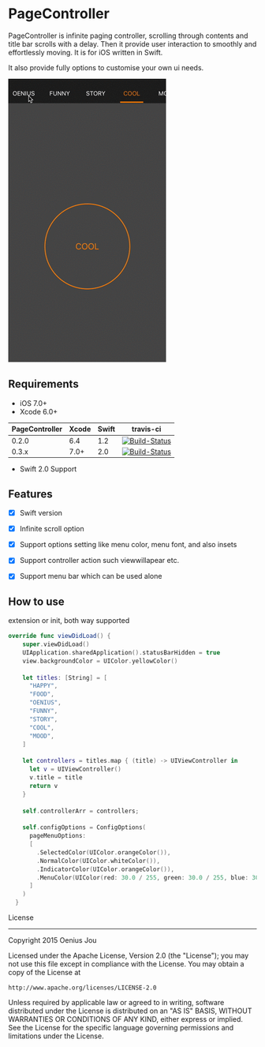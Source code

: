 PageController
==================

PageController is infinite paging controller, scrolling through contents and title bar scrolls with a delay. Then it provide user interaction to smoothly and effortlessly moving. It is for iOS written in Swift.

It also provide fully options to customise your own ui needs.

![sample](./pagecontroller_demo.gif)

Requirements
----------
- iOS 7.0+
- Xcode 6.0+

PageController | Xcode | Swift | travis-ci
----------- | ----- | ----- | ---------
0.2.0 | 6.4 | 1.2 | [![Build-Status](https://img.shields.io/travis/hirohisa/PageController/0.2.0.svg)](https://travis-ci.org/hirohisa/PageController)
0.3.x | 7.0+ | 2.0 | [![Build-Status](https://img.shields.io/travis/hirohisa/PageController/master.svg)](https://travis-ci.org/hirohisa/PageController)

* Swift 2.0 Support

Features
----------

- [x] Swift version
- [x] Infinite scroll option 
- [x] Support options setting like menu color, menu font, and also insets
- [x] Support controller action such viewwillapear etc.
- [x] Support menu bar which can be used alone


How to use
----------

extension or init, both way supported

```swift
override func viewDidLoad() {
    super.viewDidLoad()
    UIApplication.sharedApplication().statusBarHidden = true
    view.backgroundColor = UIColor.yellowColor()
    
    let titles: [String] = [
      "HAPPY",
      "FOOD",
      "OENIUS",
      "FUNNY",
      "STORY",
      "COOL",
      "MOOD",
    ]
    
    let controllers = titles.map { (title) -> UIViewController in
      let v = UIViewController()
      v.title = title
      return v
    }
    
    self.controllerArr = controllers;
    
    self.configOptions = ConfigOptions(
      pageMenuOptions:
      [
        .SelectedColor(UIColor.orangeColor()),
        .NormalColor(UIColor.whiteColor()),
        .IndicatorColor(UIColor.orangeColor()),
        .MenuColor(UIColor(red: 30.0 / 255, green: 30.0 / 255, blue: 30.0 / 255, alpha: 1)),
      ]
    )
  }

```

License

--------

Copyright 2015 Oenius Jou

Licensed under the Apache License, Version 2.0 (the "License");
you may not use this file except in compliance with the License.
You may obtain a copy of the License at

    http://www.apache.org/licenses/LICENSE-2.0

Unless required by applicable law or agreed to in writing, software
distributed under the License is distributed on an "AS IS" BASIS,
WITHOUT WARRANTIES OR CONDITIONS OF ANY KIND, either express or implied.
See the License for the specific language governing permissions and
limitations under the License.



